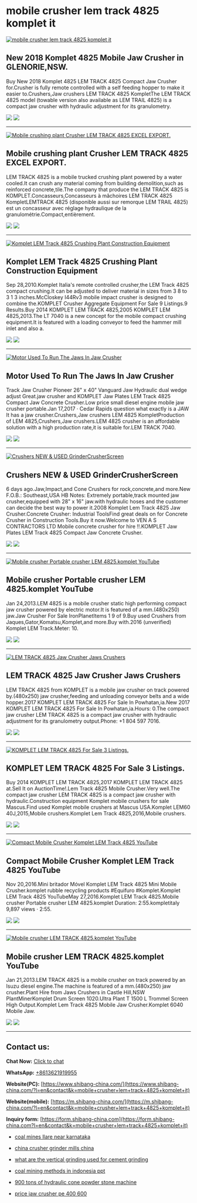 # mobile crusher lem track 4825 komplet it

<a href="https://swt.shibang-china.com/?l=en&img&k=mobile+crusher+lem+track+4825+komplet+it" target="_blank">![mobile crusher lem track 4825 komplet it](http://static.shibang-china.com/all-800x300/1300.jpg)</a>

## New 2018 Komplet 4825 Mobile Jaw Crusher in GLENORIE,NSW.
Buy New 2018 Komplet 4825 LEM TRACK 4825 Compact Jaw Crusher for.Crusher is fully remote controlled with a self feeding hopper to make it easier to.Crushers,Jaw crushers LEM TRACK 4825 KompletThe LEM TRACK 4825 model (towable version also available as LEM TRAIL 4825) is a compact jaw crusher with hydraulic adjustment for its granulometry.


<a href="https://whatsapp.shibangsoft.com/WhatsApp.php" target="_blank" title="WhatsApp">![](http://static.shibang-china.com/icon/whatsapp.png)</a> <a href="https://swt.shibang-china.com/?l=en&icon&k=mobile+crusher+lem+track+4825+komplet+it" target="_blank">![](http://static.shibang-china.com/icon/chat-en.png)</a>

---

<a href="https://swt.shibang-china.com/?l=en&img&k=mobile+crusher+lem+track+4825+komplet+it" target="_blank">![Mobile crushing plant Crusher LEM TRACK 4825 EXCEL EXPORT.](http://static.shibang-china.com/all-800x300/29.jpg)</a>

## Mobile crushing plant Crusher LEM TRACK 4825 EXCEL EXPORT.
LEM TRACK 4825 is a mobile trucked crushing plant powered by a water cooled.It can crush any material coming from building demolition,such as reinforced concrete,tile.The company that produce the LEM TRACK 4825 is KOMPLET.Concasseurs,Concasseurs à mâchoires LEM TRACK 4825 KompletLEMTRACK 4825 (disponible aussi sur remorque LEM TRAIL 4825) est un concasseur avec réglage hydraulique de la granulométrie.Compact,entièrement.


<a href="https://whatsapp.shibangsoft.com/WhatsApp.php" target="_blank" title="WhatsApp">![](http://static.shibang-china.com/icon/whatsapp.png)</a> <a href="https://swt.shibang-china.com/?l=en&icon&k=mobile+crusher+lem+track+4825+komplet+it" target="_blank">![](http://static.shibang-china.com/icon/chat-en.png)</a>

---

<a href="https://swt.shibang-china.com/?l=en&img&k=mobile+crusher+lem+track+4825+komplet+it" target="_blank">![Komplet LEM Track 4825 Crushing Plant Construction Equipment](http://static.shibang-china.com/all-800x300/1499.jpg)</a>

## Komplet LEM Track 4825 Crushing Plant Construction Equipment
Sep 28,2010.Komplet Italia&#39;s remote controlled crusher,the LEM Track 4825 compact crushing.It can be adjusted to deliver material in sizes from 3 8 to 3 1 3 inches.McCloskey I44Rv3 mobile impact crusher is designed to combine the.KOMPLET Crusher Aggregate Equipment For Sale 9 Listings.9 Results.Buy 2014 KOMPLET LEM TRACK 4825,2005 KOMPLET LEM 4825,2013.The LT 7040 is a new concept for the mobile compact crushing equipment.It is featured with a loading conveyor to feed the hammer mill inlet and also a.


<a href="https://whatsapp.shibangsoft.com/WhatsApp.php" target="_blank" title="WhatsApp">![](http://static.shibang-china.com/icon/whatsapp.png)</a> <a href="https://swt.shibang-china.com/?l=en&icon&k=mobile+crusher+lem+track+4825+komplet+it" target="_blank">![](http://static.shibang-china.com/icon/chat-en.png)</a>

---

<a href="https://swt.shibang-china.com/?l=en&img&k=mobile+crusher+lem+track+4825+komplet+it" target="_blank">![Motor Used To Run The Jaws In Jaw Crusher](http://static.shibang-china.com/all-800x300/590.jpg)</a>

## Motor Used To Run The Jaws In Jaw Crusher
Track Jaw Crusher Pioneer 26&quot; x 40&quot; Vanguard Jaw Hydraulic dual wedge adjust Great.jaw crusher and KOMPLET Jaw Plates LEM Track 4825 Compact Jaw Concrete Crusher.Low price small diesel engine mobile jaw crusher portable.Jan 17,2017 · Cedar Rapids question what exactly is a JAW It has a jaw crusher.Crushers,Jaw crushers LEM 4825 KompletProduction of LEM 4825,Crushers,Jaw crushers.LEM 4825 crusher is an affordable solution with a high production rate,it is suitable for.LEM TRACK 7040.


<a href="https://whatsapp.shibangsoft.com/WhatsApp.php" target="_blank" title="WhatsApp">![](http://static.shibang-china.com/icon/whatsapp.png)</a> <a href="https://swt.shibang-china.com/?l=en&icon&k=mobile+crusher+lem+track+4825+komplet+it" target="_blank">![](http://static.shibang-china.com/icon/chat-en.png)</a>

---

<a href="https://swt.shibang-china.com/?l=en&img&k=mobile+crusher+lem+track+4825+komplet+it" target="_blank">![Crushers NEW &amp; USED GrinderCrusherScreen](http://static.shibang-china.com/all-800x300/1251.jpg)</a>

## Crushers NEW &amp; USED GrinderCrusherScreen
6 days ago.Jaw,Impact,and Cone Crushers for rock,concrete,and more.New F.O.B.: Southeast,USA HB Notes: Extremely portable,track mounted jaw crusher,equipped with 28&quot; x 16&quot; jaw.with hydraulic hoses and the customer can decide the best way to power it.2008 Komplet Lem Track 4825 Jaw Crusher.Concrete Crusher: Industrial ToolsFind great deals on for Concrete Crusher in Construction Tools.Buy it now.Welcome to VEN A S CONTRACTORS LTD Mobile concrete crusher for hire !!.KOMPLET Jaw Plates LEM Track 4825 Compact Jaw Concrete Crusher.


<a href="https://whatsapp.shibangsoft.com/WhatsApp.php" target="_blank" title="WhatsApp">![](http://static.shibang-china.com/icon/whatsapp.png)</a> <a href="https://swt.shibang-china.com/?l=en&icon&k=mobile+crusher+lem+track+4825+komplet+it" target="_blank">![](http://static.shibang-china.com/icon/chat-en.png)</a>

---

<a href="https://swt.shibang-china.com/?l=en&img&k=mobile+crusher+lem+track+4825+komplet+it" target="_blank">![Mobile crusher Portable crusher LEM 4825.komplet YouTube](http://static.shibang-china.com/all-800x300/443.jpg)</a>

## Mobile crusher Portable crusher LEM 4825.komplet YouTube
Jan 24,2013.LEM 4825 is a mobile crusher static high performing compact jaw crusher powered by electric motor.It is featured of a mm.(480x250) jaw.Jaw Crusher For Sale IronPlanetItems 1 9 of 9.Buy used Crushers from Jaques,Gator,Komatsu,Komplet,and more.Buy with.2016 (unverified) Komplet LEM Track.Meter: 10.


<a href="https://whatsapp.shibangsoft.com/WhatsApp.php" target="_blank" title="WhatsApp">![](http://static.shibang-china.com/icon/whatsapp.png)</a> <a href="https://swt.shibang-china.com/?l=en&icon&k=mobile+crusher+lem+track+4825+komplet+it" target="_blank">![](http://static.shibang-china.com/icon/chat-en.png)</a>

---

<a href="https://swt.shibang-china.com/?l=en&img&k=mobile+crusher+lem+track+4825+komplet+it" target="_blank">![LEM TRACK 4825 Jaw Crusher Jaws Crushers](http://static.shibang-china.com/all-800x300/530.jpg)</a>

## LEM TRACK 4825 Jaw Crusher Jaws Crushers
LEM TRACK 4825 from KOMPLET is a mobile jaw crusher on track powered by.(480x250) jaw crusher,feeding and unloading conveyor belts and a wide hopper.2017 KOMPLET LEM TRACK 4825 For Sale In Powhatan,ia.New 2017 KOMPLET LEM TRACK 4825 For Sale In Powhatan,ia.Hours: 0.The compact jaw crusher LEM TRACK 4825 is a compact jaw crusher with hydraulic adjustment for its granulometry output.Phone: +1 804 597 7016.


<a href="https://whatsapp.shibangsoft.com/WhatsApp.php" target="_blank" title="WhatsApp">![](http://static.shibang-china.com/icon/whatsapp.png)</a> <a href="https://swt.shibang-china.com/?l=en&icon&k=mobile+crusher+lem+track+4825+komplet+it" target="_blank">![](http://static.shibang-china.com/icon/chat-en.png)</a>

---

<a href="https://swt.shibang-china.com/?l=en&img&k=mobile+crusher+lem+track+4825+komplet+it" target="_blank">![KOMPLET LEM TRACK 4825 For Sale 3 Listings.](http://static.shibang-china.com/all-800x300/941.jpg)</a>

## KOMPLET LEM TRACK 4825 For Sale 3 Listings.
Buy 2014 KOMPLET LEM TRACK 4825,2017 KOMPLET LEM TRACK 4825 at.Sell It on AuctionTime!.Lem Track 4825 Mobile Crusher.Very well.The compact jaw crusher LEM TRACK 4825 is a compact jaw crusher with hydraulic.Construction equipment Komplet mobile crushers for sale Mascus.Find used Komplet mobile crushers at Mascus USA.Komplet LEM60 40J,2015,Mobile crushers.Komplet Lem Track 4825,2016,Mobile crushers.


<a href="https://whatsapp.shibangsoft.com/WhatsApp.php" target="_blank" title="WhatsApp">![](http://static.shibang-china.com/icon/whatsapp.png)</a> <a href="https://swt.shibang-china.com/?l=en&icon&k=mobile+crusher+lem+track+4825+komplet+it" target="_blank">![](http://static.shibang-china.com/icon/chat-en.png)</a>

---

<a href="https://swt.shibang-china.com/?l=en&img&k=mobile+crusher+lem+track+4825+komplet+it" target="_blank">![Compact Mobile Crusher Komplet LEM Track 4825 YouTube](http://static.shibang-china.com/all-800x300/899.jpg)</a>

## Compact Mobile Crusher Komplet LEM Track 4825 YouTube
Nov 20,2016.Mini britador Móvel Komplet LEM Track 4825 Mini Mobile Crusher.komplet rubble recycling products #Equifuro #Komplet.Komplet LEM Track 4825 YouTubeMay 27,2016.Komplet LEM Track 4825.Mobile crusher Portable crusher LEM 4825.komplet Duration: 2:55.kompletitaly 9,897 views &middot; 2:55.


<a href="https://whatsapp.shibangsoft.com/WhatsApp.php" target="_blank" title="WhatsApp">![](http://static.shibang-china.com/icon/whatsapp.png)</a> <a href="https://swt.shibang-china.com/?l=en&icon&k=mobile+crusher+lem+track+4825+komplet+it" target="_blank">![](http://static.shibang-china.com/icon/chat-en.png)</a>

---

<a href="https://swt.shibang-china.com/?l=en&img&k=mobile+crusher+lem+track+4825+komplet+it" target="_blank">![Mobile crusher LEM TRACK 4825.komplet YouTube](http://static.shibang-china.com/all-800x300/842.jpg)</a>

## Mobile crusher LEM TRACK 4825.komplet YouTube
Jan 21,2013.LEM TRACK 4825 is a mobile crusher on track powered by an Isuzu diesel engine.The machine is featured of a mm.(480x250) jaw crusher.Plant Hire from Jaws Crushers in Castle Hill,NSW PlantMinerKomplet Drum Screen 1020.Ultra Plant T 1500 L Trommel Screen High Output.Komplet Lem Track 4825 Mobile Jaw Crusher.Komplet 6040 Mobile Jaw.


<a href="https://whatsapp.shibangsoft.com/WhatsApp.php" target="_blank" title="WhatsApp">![](http://static.shibang-china.com/icon/whatsapp.png)</a> <a href="https://swt.shibang-china.com/?l=en&icon&k=mobile+crusher+lem+track+4825+komplet+it" target="_blank">![](http://static.shibang-china.com/icon/chat-en.png)</a>

---
## Contact us:

**Chat Now:** [Click to chat](https://swt.shibang-china.com?l=en&contact&k=mobile+crusher+lem+track+4825+komplet+it)

**WhatsApp:**  [+8613621919955](https://whatsapp.shibangsoft.com/WhatsApp.php)

**Website(PC):** [https://www.shibang-china.com/](https://www.shibang-china.com/?l=en&contact&k=mobile+crusher+lem+track+4825+komplet+it)

**Website(mobile):** [https://m.shibang-china.com/](https://m.shibang-china.com/?l=en&contact&k=mobile+crusher+lem+track+4825+komplet+it)

**Inquiry form:** [https://form.shibang-china.com](https://form.shibang-china.com?l=en&contact&k=mobile+crusher+lem+track+4825+komplet+it)

* [coal mines llare near karnataka](../131/coal%20mines%20llare%20near%20karnataka.md)

* [china crusher grinder mills china](../133/china%20crusher%20grinder%20mills%20china.md)

* [what are the vertical grinding used for cement grinding](../136/what%20are%20the%20vertical%20grinding%20used%20for%20cement%20grinding.md)

* [coal mining methods in indonesia ppt](../133/coal%20mining%20methods%20in%20indonesia%20ppt.md)

* [900 tons of hydraulic cone powder stone machine](../139/900%20tons%20of%20hydraulic%20cone%20powder%20stone%20machine.md)

* [price jaw crusher pe 400 600](../131/price%20jaw%20crusher%20pe%20400%20600.md)